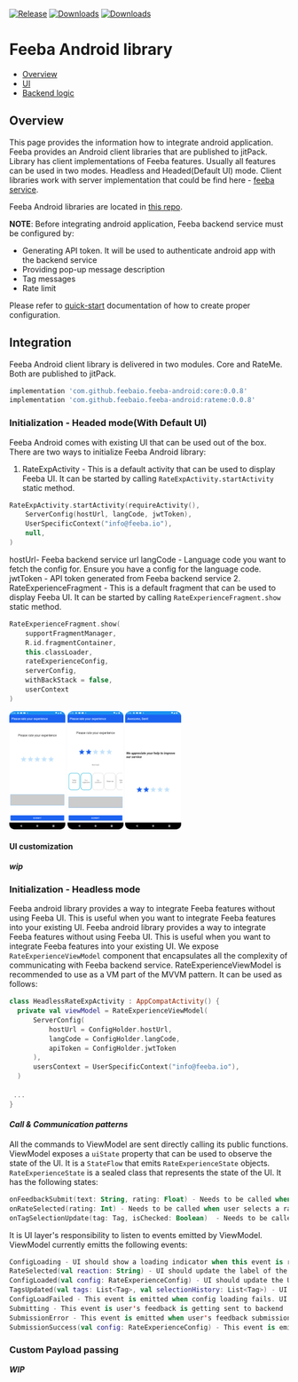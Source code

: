 [![Release](https://jitpack.io/v/feebaio/feeba-android.svg)](https://jitpack.io/#feebaio/feeba-android)
[![Downloads](https://jitpack.io/v/feebaio/feeba-android/month.svg)](https://jitpack.io/#feebaio/feeba-android)
[![Downloads](https://jitpack.io/v/feebaio/feeba-android/week.svg)](https://jitpack.io/#feebaio/feeba-android)

# Feeba Android library

* [Overview](#overview)
* [UI](#ui)
* [Backend logic](#backend-logic)

## Overview

This page provides the information how to integrate android application. Feeba provides an Android client libraries that are published to jitPack. Library has client implementations of Feeba features. Usually all features can be used in two modes. Headless and Headed(Default UI) mode. Client libraries work with server implementation that could be find here - [feeba service](https://github.com/feebaio/feeba-service).

Feeba Android libraries are located in [this repo](https://github.com/feebaio/feeba-android).

**NOTE**: Before integrating android application, Feeba backend service must be configured by:

- Generating API token. It will be used to authenticate android app with the backend service
- Providing pop-up message description
- Tag messages
- Rate limit

Please refer to [quick-start](/quick-start) documentation of how to create proper configuration.

## Integration

Feeba Android client library is delivered in two modules. Core and RateMe. Both are published to jitPack.

```groovy
implementation 'com.github.feebaio.feeba-android:core:0.0.8'
implementation 'com.github.feebaio.feeba-android:rateme:0.0.8'
```

### Initialization - Headed mode(With Default UI)

Feeba Android comes with existing UI that can be used out of the box. There are two ways to initialize Feeba Android library:

1. RateExpActivity - This is a default activity that can be used to display Feeba UI. It can be started by calling `RateExpActivity.startActivity` static method.

```kotlin
RateExpActivity.startActivity(requireActivity(),
    ServerConfig(hostUrl, langCode, jwtToken),
    UserSpecificContext("info@feeba.io"),
    null,
)
```

hostUrl- Feeba backend service url
langCode - Language code you want to fetch the config for. Ensure you have a config for the language code.
jwtToken - API token generated from Feeba backend service
2. RateExperienceFragment - This is a default fragment that can be used to display Feeba UI. It can be started by calling `RateExperienceFragment.show` static method.

```kotlin
RateExperienceFragment.show(
    supportFragmentManager,
    R.id.fragmentContainer,
    this.classLoader,
    rateExperienceConfig,
    serverConfig,
    withBackStack = false,
    userContext
)
```

<img src="images/android_1.png"  width="20%" height="20%">
<img src="images/android_2.png"  width="20%" height="20%">
<img src="images/android_3.png"  width="20%" height="20%">

#### UI customization
**_wip_**

### Initialization - Headless mode
Feeba android library provides a way to integrate Feeba features without using Feeba UI. This is useful when you want to integrate Feeba features into your existing UI. Feeba android library provides a way to integrate Feeba features without using Feeba UI. This is useful when you want to integrate Feeba features into your existing UI. We expose `RateExperienceViewModel` component that encapsulates all the complexity of communicating with Feeba backend service.
RateExperienceViewModel is recommended to use as a VM part of the MVVM pattern. It can be used as follows:

```kotlin
class HeadlessRateExpActivity : AppCompatActivity() {
  private val viewModel = RateExperienceViewModel(
      ServerConfig(
          hostUrl = ConfigHolder.hostUrl,
          langCode = ConfigHolder.langCode,
          apiToken = ConfigHolder.jwtToken
      ),
      usersContext = UserSpecificContext("info@feeba.io"),
  )
 
 ... 
}
```

#### _Call & Communication patterns_
All the commands to ViewModel are sent directly calling its public functions. ViewModel exposes a `uiState` property that can be used to observe the state of the UI. It is a `StateFlow` that emits `RateExperienceState` objects. `RateExperienceState` is a sealed class that represents the state of the UI. It has the following states:

```kotlin
onFeedbackSubmit(text: String, rating: Float) - Needs to be called when user submits feedback. 
onRateSelected(rating: Int) - Needs to be called when user selects a rating. Eg. User clicks on 5th star.
onTagSelectionUpdate(tag: Tag, isChecked: Boolean)  - Needs to be called when user selects a tag. Eg. User clicks on a tag.
```

It is UI layer's responsibility to listen to events emitted by ViewModel. ViewModel currently emitts the following events:

```kotlin
ConfigLoading - UI should show a loading indicator when this event is received.
RateSelected(val reaction: String) - UI should update the label of the selected rating when this event is received. Showing rating's label is useful to explain the meaning of the rating. 
ConfigLoaded(val config: RateExperienceConfig) - UI should update the UI with the config received from the backend service. 
TagsUpdated(val tags: List<Tag>, val selectionHistory: List<Tag>) - UI should re-render tags that are included in the event
ConfigLoadFailed - This event is emitted when config loading fails. UI should show an error message or just close the window as business logic requires 
Submitting - This event is user's feedback is getting sent to backend 
SubmissionError - This event is emitted when user's feedback submission fails. UI should show an error message or just close the window as business logic requires
SubmissionSuccess(val config: RateExperienceConfig) - This event is emitted when user's feedback submission succeeds. UI should update the UI with the config received from the backend service. 
``` 

### Custom Payload passing
**_WIP_**
